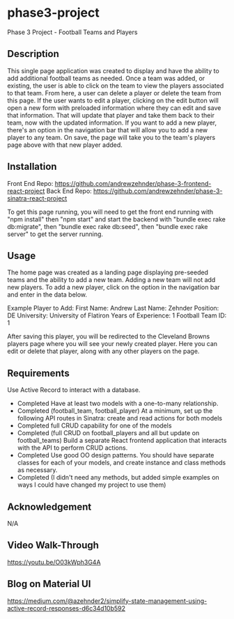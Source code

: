# phase3-project

Phase 3 Project - Football Teams and Players

## Description

This single page application was created to display and have the ability to add additional football teams as needed. Once a team was added, or existing, the user is able to click on the team to view the players associated to that team. From here, a user can delete a player or delete the team from this page. If the user wants to edit a player, clicking on the edit button will open a new form with preloaded information where they can edit and save that information. That will update that player and take them back to their team, now with the updated information. If you want to add a new player, there's an option in the navigation bar that will allow you to add a new player to any team. On save, the page will take you to the team's players page above with that new player added.

## Installation

Front End Repo: https://github.com/andrewzehnder/phase-3-frontend-react-project
Back End Repo: https://github.com/andrewzehnder/phase-3-sinatra-react-project

To get this page running, you will need to get the front end running with "npm install" then "npm start" and start the backend with "bundle exec rake db:migrate", then "bundle exec rake db:seed", then "bundle exec rake server" to get the server running. 

## Usage

The home page was created as a landing page displaying pre-seeded teams and the ability to add a new team. Adding a new team will not add new players. To add a new player, click on the option in the navigation bar and enter in the data below.

Example Player to Add:
First Name: Andrew
Last Name: Zehnder
Position: DE
University: University of Flatiron
Years of Experience: 1
Football Team ID: 1

After saving this player, you will be redirected to the Cleveland Browns players page where you will see your newly created player. Here you can edit or delete that player, along with any other players on the page.

## Requirements
Use Active Record to interact with a database.
- Completed
Have at least two models with a one-to-many relationship.
- Completed (football_team, football_player)
At a minimum, set up the following API routes in Sinatra:
create and read actions for both models
- Completed
full CRUD capability for one of the models
- Completed (full CRUD on football_players and all but update on football_teams)
Build a separate React frontend application that interacts with the API to perform CRUD actions.
- Completed
Use good OO design patterns. You should have separate classes for each of your models, and create instance and class methods as necessary.
- Completed (I didn't need any methods, but added simple examples on ways I could have changed my project to use them)

## Acknowledgement

N/A

## Video Walk-Through
https://youtu.be/O03kWph3G4A 

## Blog on Material UI
https://medium.com/@azehnder2/simplify-state-management-using-active-record-responses-d6c34d10b592 


